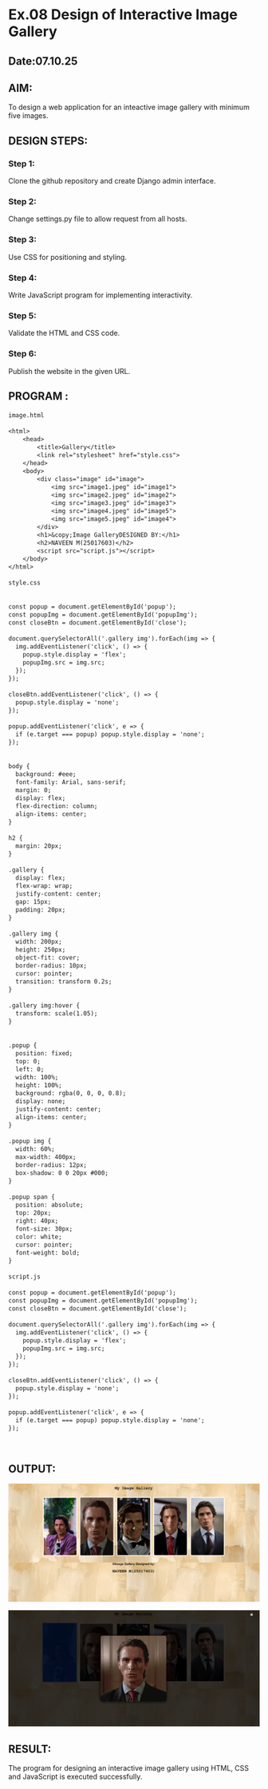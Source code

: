 # Ex.08 Design of Interactive Image Gallery
## Date:07.10.25

## AIM:
To design a web application for an inteactive image gallery with minimum five images.

## DESIGN STEPS:

### Step 1:
Clone the github repository and create Django admin interface.

### Step 2:
Change settings.py file to allow request from all hosts.

### Step 3:
Use CSS for positioning and styling.

### Step 4:
Write JavaScript program for implementing interactivity.

### Step 5:
Validate the HTML and CSS code.

### Step 6:
Publish the website in the given URL.

## PROGRAM :
```
image.html

<html>
    <head>
        <title>Gallery</title>
        <link rel="stylesheet" href="style.css">  
    </head>
    <body>
        <div class="image" id="image">
            <img src="image1.jpeg" id="image1">
            <img src="image2.jpeg" id="image2">
            <img src="image3.jpeg" id="image3">
            <img src="image4.jpeg" id="image5">
            <img src="image5.jpeg" id="image4">
        </div>
        <h1>&copy;Image GalleryDESIGNED BY:</h1>
        <h2>NAVEEN M(25017603)</h2>
        <script src="script.js"></script>
    </body>
</html>

style.css


const popup = document.getElementById('popup');
const popupImg = document.getElementById('popupImg');
const closeBtn = document.getElementById('close');

document.querySelectorAll('.gallery img').forEach(img => {
  img.addEventListener('click', () => {
    popup.style.display = 'flex';
    popupImg.src = img.src;
  });
});

closeBtn.addEventListener('click', () => {
  popup.style.display = 'none';
});

popup.addEventListener('click', e => {
  if (e.target === popup) popup.style.display = 'none';
});


body {
  background: #eee;
  font-family: Arial, sans-serif;
  margin: 0;
  display: flex;
  flex-direction: column;
  align-items: center;
}

h2 {
  margin: 20px;
}

.gallery {
  display: flex;
  flex-wrap: wrap;
  justify-content: center;
  gap: 15px;
  padding: 20px;
}

.gallery img {
  width: 200px;
  height: 250px;
  object-fit: cover;
  border-radius: 10px;
  cursor: pointer;
  transition: transform 0.2s;
}

.gallery img:hover {
  transform: scale(1.05);
}


.popup {
  position: fixed;
  top: 0;
  left: 0;
  width: 100%;
  height: 100%;
  background: rgba(0, 0, 0, 0.8);
  display: none;
  justify-content: center;
  align-items: center;
}

.popup img {
  width: 60%;
  max-width: 400px;
  border-radius: 12px;
  box-shadow: 0 0 20px #000;
}

.popup span {
  position: absolute;
  top: 20px;
  right: 40px;
  font-size: 30px;
  color: white;
  cursor: pointer;
  font-weight: bold;
}

script.js

const popup = document.getElementById('popup');
const popupImg = document.getElementById('popupImg');
const closeBtn = document.getElementById('close');

document.querySelectorAll('.gallery img').forEach(img => {
  img.addEventListener('click', () => {
    popup.style.display = 'flex';
    popupImg.src = img.src;
  });
});

closeBtn.addEventListener('click', () => {
  popup.style.display = 'none';
});

popup.addEventListener('click', e => {
  if (e.target === popup) popup.style.display = 'none';
});



```
## OUTPUT:
![alt text](<Screenshot 2025-10-07 234457.png>)

![alt text](<Screenshot 2025-10-07 234526.png>)



## RESULT:
The program for designing an interactive image gallery using HTML, CSS and JavaScript is executed successfully.
